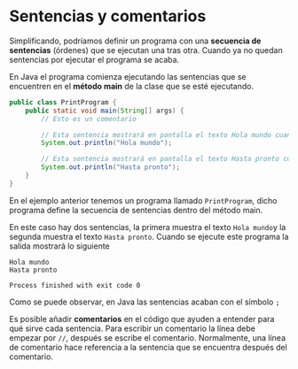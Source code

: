 # Sentencias y comentarios

Simplificando, podríamos definir un programa con una **secuencia de sentencias** (órdenes) que se ejecutan una tras otra. Cuando ya no quedan sentencias por ejecutar el programa se acaba.

En Java el programa comienza ejecutando las sentencias que se encuentren en el **método main** de la clase que se esté ejecutando.

```java
public class PrintProgram {
    public static void main(String[] args) {
        // Esto es un comentario

        // Esta sentencia mostrará en pantalla el texto Hola mundo cuando se invoque
        System.out.println("Hola mundo");

        // Esta sentencia mostrará en pantalla el texto Hasta pronto cuando se invoque
        System.out.println("Hasta pronto");
    }
}

```

En el ejemplo anterior tenemos un programa llamado `PrintProgram`, dicho programa define la secuencia de sentencias dentro del método main.

En este caso hay dos sentencias, la primera muestra el texto `Hola mundo`y la segunda muestra el texto `Hasta pronto`. Cuando se ejecute este programa la salida mostrará lo siguiente

```
Hola mundo
Hasta pronto

Process finished with exit code 0
```

Como se puede observar, en Java las sentencias acaban con el símbolo `;`

Es posible añadir **comentarios** en el código que ayuden a entender para qué sirve cada sentencia. Para escribir un comentario la línea debe empezar por `//`, después se escribe el comentario. Normalmente, una línea de comentario hace referencia a la sentencia que se encuentra después del comentario.
